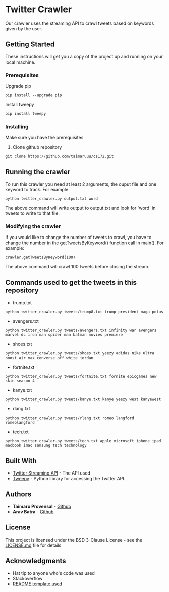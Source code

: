 # Twitter Crawler

Our crawler uses the streaming API to crawl tweets based on keywords given by the user.

## Getting Started

These instructions will get you a copy of the project up and running on your local machine.

### Prerequisites

Upgrade pip

```
pip install --upgrade pip
```
Install tweepy
```
pip install tweepy
```

### Installing

Make sure you have the prerequisites

1. Clone github repository

```
git clone https://github.com/taimaruuu/cs172.git
```

## Running the crawler

To run this crawler you need at least 2 arguments, the ouput file and one keyword to track.
For example:
```
python twitter_crawler.py output.txt word
```
The above command will write output to output.txt and look for 'word' in tweets to write to that file.

### Modifying the crawler

If you would like to change the number of tweets to crawl, you have to change the number in the getTweetsByKeyword() function call in main().
For example:
```
crawler.getTweetsByKeyword(100)
```
The above command will crawl 100 tweets before closing the stream.

## Commands used to get the tweets in this repository

* trump.txt
```
python twitter_crawler.py tweets/trump8.txt trump president maga potus
```

* avengers.txt
```
python twitter_crawler.py tweets/avengers.txt infinity war avengers marvel dc iron man spider man batman movies premiere
```

* shoes.txt
```
python twitter_crawler.py tweets/shoes.txt yeezy adidas nike ultra boost air max converse off white jordan
```

* fortnite.txt
```
python twitter_crawler.py tweets/fortnite.txt fornite epicgames new skin season 4
```

* kanye.txt
```
python twitter_crawler.py tweets/kanye.txt kanye yeezy west kanyewest
```

* rlang.txt
```
python twitter_crawler.py tweets/rlang.txt romeo langford romeolangford
```

* tech.txt
```
python twitter_crawler.py tweets/tech.txt apple microsoft iphone ipad macbook imac samsung tech technology
```

## Built With

* [Twitter Streaming API](https://developer.twitter.com/en/docs) - The API used
* [Tweepy](http://www.tweepy.org) - Python library for accessing the Twitter API.

## Authors

* **Taimaru Provensal** - [Github](https://github.com/taimaruuu)
* **Arav Batra** - [Github](https://github.com/aravbatra)

## License

This project is licensed under the BSD 3-Clause License - see the [LICENSE.md](LICENSE.md) file for details

## Acknowledgments

* Hat tip to anyone who's code was used
* Stackoverflow
* [README template used](https://gist.github.com/PurpleBooth/109311bb0361f32d87a2)
